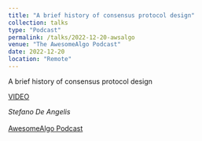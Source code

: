 ```yaml
---
title: "A brief history of consensus protocol design"
collection: talks
type: "Podcast"
permalink: /talks/2022-12-20-awsalgo
venue: "The AwesomeAlgo Podcast"
date: 2022-12-20
location: "Remote"
---
```


A brief history of consensus protocol design

[VIDEO](https://www.youtube.com/watch?v=A2QgUbZYdb8)

*Stefano De Angelis*<br/><br/>
[AwesomeAlgo Podcast](https://awesomealgo.com/podcast)
